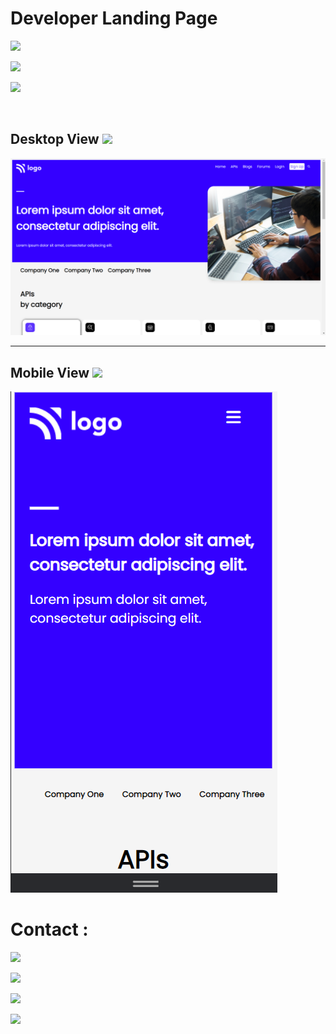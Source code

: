 
# Developer Landing Page

![](https://img.shields.io/badge/TakeOuts-Flexbox-green)

![](https://img.shields.io/badge/Time%20Required-6.00%20hours-blue)

![](https://img.shields.io/badge/Preview-%E2%9D%A4-blue)

<br>

## Desktop View  ![](https://img.shields.io/badge/Desktop-View-blue)

![Result](DesktopView.png)

<hr>

## Mobile View  ![](https://img.shields.io/badge/Mobile-View-blue)

![](./MobileView.png)

# Contact :

[![](https://img.shields.io/badge/Instagram-Follow-blue)](https://www.instagram.com/abhishekaslk/)

[![](https://img.shields.io/badge/Twitter-Follow-yellowgreen)](https://twitter.com/AbhishekASLK)

[![](https://img.shields.io/badge/GitHub-Follow-lightgrey)](https://github.com/AbhishekASLK)

[![](https://img.shields.io/badge/Linkdin-Follow-blue)](https://img.shields.io/badge/Linkdin-Follow-blue)
